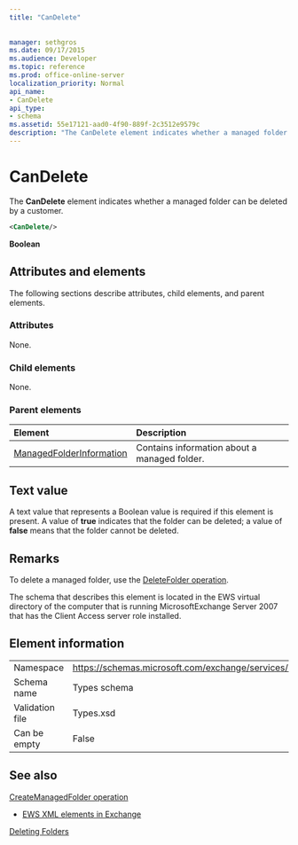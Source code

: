 ```yaml
---
title: "CanDelete"
 
 
manager: sethgros
ms.date: 09/17/2015
ms.audience: Developer
ms.topic: reference
ms.prod: office-online-server
localization_priority: Normal
api_name:
- CanDelete
api_type:
- schema
ms.assetid: 55e17121-aad0-4f90-889f-2c3512e9579c
description: "The CanDelete element indicates whether a managed folder can be deleted by a customer."
---
```


# CanDelete

The **CanDelete** element indicates whether a managed folder can be deleted by a customer. 
  
```xml
<CanDelete/>
```

 **Boolean**
## Attributes and elements

The following sections describe attributes, child elements, and parent elements.
  
### Attributes

None.
  
### Child elements

None.
  
### Parent elements

|**Element**|**Description**|
|:-----|:-----|
|[ManagedFolderInformation](managedfolderinformation.md) <br/> |Contains information about a managed folder.  <br/> |
   
## Text value

A text value that represents a Boolean value is required if this element is present. A value of **true** indicates that the folder can be deleted; a value of **false** means that the folder cannot be deleted. 
  
## Remarks

To delete a managed folder, use the [DeleteFolder operation](deletefolder-operation.md).
  
The schema that describes this element is located in the EWS virtual directory of the computer that is running MicrosoftExchange Server 2007 that has the Client Access server role installed.
  
## Element information

|||
|:-----|:-----|
|Namespace  <br/> |https://schemas.microsoft.com/exchange/services/2006/types  <br/> |
|Schema name  <br/> |Types schema  <br/> |
|Validation file  <br/> |Types.xsd  <br/> |
|Can be empty  <br/> |False  <br/> |
   
## See also



[CreateManagedFolder operation](createmanagedfolder-operation.md)


- [EWS XML elements in Exchange](ews-xml-elements-in-exchange.md)


[Deleting Folders](http://msdn.microsoft.com/library/1958add5-5071-4239-adb2-40f7a7d74aee%28Office.15%29.aspx)

